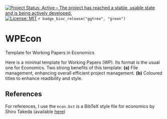 [![Project Status: Active – The project has reached a stable, usable state and is being actively developed.](https://www.repostatus.org/badges/latest/active.svg)](https://www.repostatus.org/#active)
[![License: MIT](https://img.shields.io/badge/License-MIT-yellow.svg)](https://opensource.org/licenses/MIT)
`r badge_bioc_release("ggtree", "green")`

# WPEcon
Template for Working Papers in Economics


Here is a minimal template for Working Papers (WP). Its format is the usual one for Economics. Two strong benefits of this template: 
**(a)** File management, enhancing overall efficient project management. 
**(b)** Coloured titles to enhance readibility and style.


## References
For references, I use the `econ.bst` is a BibTeX style file for economics by Shiro Takeda (available [here](https://github.com/ShiroTakeda/econ-bst))
